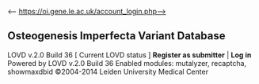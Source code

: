 <-- https://oi.gene.le.ac.uk/account_login.php-->

## Osteogenesis Imperfecta Variant Database
LOVD v.2.0 Build 36 [ Current LOVD status ] 
**Register as submitter** | **Log in**  
Powered by LOVD v.2.0 Build 36 
Enabled modules: mutalyzer, recaptcha, showmaxdbid 
©2004-2014 Leiden University Medical Center